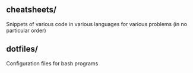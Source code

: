 ## cheatsheets/

Snippets of various code in various languages for various problems (in no particular order)

## dotfiles/

Configuration files for bash programs
